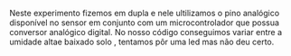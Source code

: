  Neste experimento fizemos em dupla e nele ultilizamos o  pino analógico disponível no sensor em conjunto com um microcontrolador que possua conversor analógico digital. 
  No nosso código conseguimos variar entre a umidade altae baixado solo , tentamos pôr uma led mas não deu certo.
